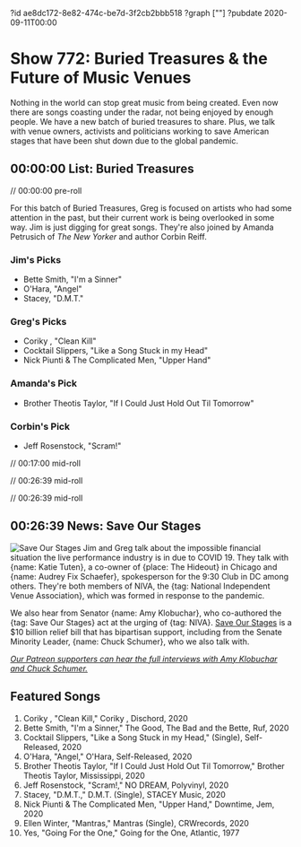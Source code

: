 ?id ae8dc172-8e82-474c-be7d-3f2cb2bbb518
?graph [""]
?pubdate 2020-09-11T00:00
# Show 772: Buried Treasures & the Future of Music Venues

Nothing in the world can stop great music from being created. Even now there are songs coasting under the radar, not being enjoyed by enough people. We have a new batch of buried treasures to share. Plus, we talk with venue owners, activists and politicians working to save American stages that have been shut down due to the global pandemic.

## 00:00:00 List: Buried Treasures

// 00:00:00 pre-roll

For this batch of Buried Treasures, Greg is focused on artists who had some attention in the past, but their current work is being overlooked in some way. Jim is just digging for great songs. They're also joined by Amanda Petrusich of *The New Yorker* and author Corbin Reiff.

### Jim's Picks
- Bette Smith, "I'm a Sinner" 
- O'Hara, "Angel"
- Stacey, "D.M.T." 

### Greg's Picks
- Coriky , "Clean Kill"
- Cocktail Slippers, "Like a Song Stuck in my Head"
- Nick Piunti & The Complicated Men, "Upper Hand"


### Amanda's Pick
- Brother Theotis Taylor, "If I Could Just Hold Out Til Tomorrow"

### Corbin's Pick
- Jeff Rosenstock, "Scram!"



// 00:17:00 mid-roll

// 00:26:39 mid-roll

// 00:26:39 mid-roll
## 00:26:39 News: Save Our Stages
![Save Our Stages](https://mcusercontent.com/d44d9928fb4c332abb986525c/images/41d1a9d3-1466-42c3-8372-22754782b174.png)
Jim and Greg talk about the impossible financial situation the live performance industry is in due to COVID 19. They talk with {name: Katie Tuten}, a co-owner of {place: The Hideout} in Chicago and {name: Audrey Fix Schaefer}, spokesperson for the 9:30 Club in DC among others. They're both members of NIVA, the {tag: National Independent Venue Association}, which was formed in response to the pandemic. 

We also hear from Senator {name: Amy Klobuchar}, who co-authored the {tag: Save Our Stages} act at the urging of {tag: NIVA}. [Save Our Stages](https://www.saveourstages.com/) is a $10 billion relief bill that has bipartisan support, including from the Senate Minority Leader, {name: Chuck Schumer}, who we also talk with.

[*Our Patreon supporters can hear the full interviews with Amy Klobuchar and Chuck Schumer.*](https://www.patreon.com/soundopinions)

## Featured Songs

1. Coriky , "Clean Kill," Coriky , Dischord, 2020
1. Bette Smith, "I'm a Sinner," The Good, The Bad and the Bette, Ruf, 2020
1. Cocktail Slippers, "Like a Song Stuck in my Head," (Single), Self-Released, 2020
1. O'Hara, "Angel," O'Hara, Self-Released, 2020
1. Brother Theotis Taylor, "If I Could Just Hold Out Til Tomorrow," Brother Theotis Taylor, Mississippi, 2020
1. Jeff Rosenstock, "Scram!," NO DREAM, Polyvinyl, 2020
1. Stacey, "D.M.T.," D.M.T. (Single), STACEY Music, 2020
1. Nick Piunti & The Complicated Men, "Upper Hand," Downtime, Jem, 2020
1. Ellen Winter, "Mantras," Mantras (Single), CRWrecords, 2020
1. Yes, "Going For the One," Going for the One, Atlantic, 1977